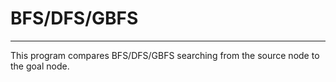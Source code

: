 # BFS/DFS/GBFS

---
This program compares BFS/DFS/GBFS searching from the source node to the goal node.


